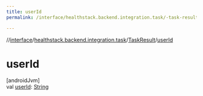 ```yaml
---
title: userId
permalink: /interface/healthstack.backend.integration.task/-task-result/user-id.html

---
```

//[interface](/bi_interface.html)/[healthstack.backend.integration.task](../index.html)/[TaskResult](index.html)/[userId](user-id.html)



# userId



[androidJvm]\
val [userId](user-id.html): [String](https://kotlinlang.org/api/latest/jvm/stdlib/kotlin/-string/index.html)




